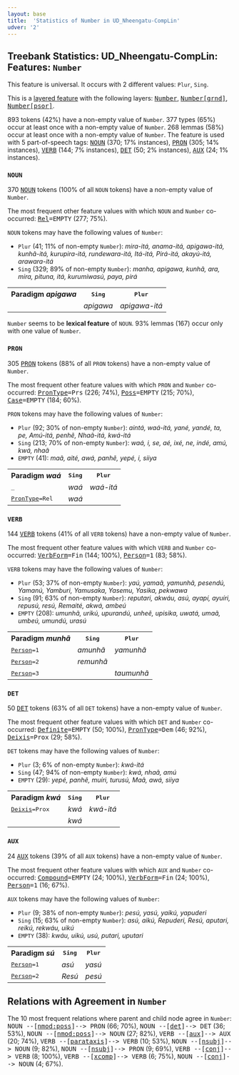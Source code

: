 ```yaml
---
layout: base
title:  'Statistics of Number in UD_Nheengatu-CompLin'
udver: '2'
---
```


## Treebank Statistics: UD_Nheengatu-CompLin: Features: `Number`

This feature is universal.
It occurs with 2 different values: `Plur`, `Sing`.

This is a <a href="../../u/overview/feat-layers.html">layered feature</a> with the following layers: <tt><a href="yrl_complin-feat-Number.html">Number</a></tt>, <tt><a href="yrl_complin-feat-Number-grnd.html">Number[grnd]</a></tt>, <tt><a href="yrl_complin-feat-Number-psor.html">Number[psor]</a></tt>.

893 tokens (42%) have a non-empty value of `Number`.
377 types (65%) occur at least once with a non-empty value of `Number`.
268 lemmas (58%) occur at least once with a non-empty value of `Number`.
The feature is used with 5 part-of-speech tags: <tt><a href="yrl_complin-pos-NOUN.html">NOUN</a></tt> (370; 17% instances), <tt><a href="yrl_complin-pos-PRON.html">PRON</a></tt> (305; 14% instances), <tt><a href="yrl_complin-pos-VERB.html">VERB</a></tt> (144; 7% instances), <tt><a href="yrl_complin-pos-DET.html">DET</a></tt> (50; 2% instances), <tt><a href="yrl_complin-pos-AUX.html">AUX</a></tt> (24; 1% instances).

### `NOUN`

370 <tt><a href="yrl_complin-pos-NOUN.html">NOUN</a></tt> tokens (100% of all `NOUN` tokens) have a non-empty value of `Number`.

The most frequent other feature values with which `NOUN` and `Number` co-occurred: <tt><a href="yrl_complin-feat-Rel.html">Rel</a></tt><tt>=EMPTY</tt> (277; 75%).

`NOUN` tokens may have the following values of `Number`:

* `Plur` (41; 11% of non-empty `Number`): <em>mira-itá, anama-itá, apigawa-itá, kunhã-itá, kurupira-itá, rundewara-itá, Itá-itá, Pirá-itá, akayú-itá, arawara-itá</em>
* `Sing` (329; 89% of non-empty `Number`): <em>manha, apigawa, kunhã, ara, mira, pituna, itá, kurumiwasú, paya, pirá</em>

<table>
  <tr><th>Paradigm <i>apigawa</i></th><th><tt>Sing</tt></th><th><tt>Plur</tt></th></tr>
  <tr><td><tt></tt></td><td><em>apigawa</em></td><td><em>apigawa-itá</em></td></tr>
</table>

`Number` seems to be **lexical feature** of `NOUN`. 93% lemmas (167) occur only with one value of `Number`.

### `PRON`

305 <tt><a href="yrl_complin-pos-PRON.html">PRON</a></tt> tokens (88% of all `PRON` tokens) have a non-empty value of `Number`.

The most frequent other feature values with which `PRON` and `Number` co-occurred: <tt><a href="yrl_complin-feat-PronType.html">PronType</a></tt><tt>=Prs</tt> (226; 74%), <tt><a href="yrl_complin-feat-Poss.html">Poss</a></tt><tt>=EMPTY</tt> (215; 70%), <tt><a href="yrl_complin-feat-Case.html">Case</a></tt><tt>=EMPTY</tt> (184; 60%).

`PRON` tokens may have the following values of `Number`:

* `Plur` (92; 30% of non-empty `Number`): <em>aintá, waá-itá, yané, yandé, ta, pe, Amú-itá, penhẽ, Nhaã-itá, kwá-itá</em>
* `Sing` (213; 70% of non-empty `Number`): <em>waá, i, se, aé, ixé, ne, indé, amú, kwá, nhaã</em>
* `EMPTY` (41): <em>maã, aité, awá, panhẽ, yepé, i, siiya</em>

<table>
  <tr><th>Paradigm <i>waá</i></th><th><tt>Sing</tt></th><th><tt>Plur</tt></th></tr>
  <tr><td><tt>_</tt></td><td><em>waá</em></td><td><em>waá-itá</em></td></tr>
  <tr><td><tt><tt><a href="yrl_complin-feat-PronType.html">PronType</a></tt><tt>=Rel</tt></tt></td><td><em>waá</em></td><td></td></tr>
</table>

### `VERB`

144 <tt><a href="yrl_complin-pos-VERB.html">VERB</a></tt> tokens (41% of all `VERB` tokens) have a non-empty value of `Number`.

The most frequent other feature values with which `VERB` and `Number` co-occurred: <tt><a href="yrl_complin-feat-VerbForm.html">VerbForm</a></tt><tt>=Fin</tt> (144; 100%), <tt><a href="yrl_complin-feat-Person.html">Person</a></tt><tt>=1</tt> (83; 58%).

`VERB` tokens may have the following values of `Number`:

* `Plur` (53; 37% of non-empty `Number`): <em>yaú, yamaã, yamunhã, pesendú, Yamanú, Yamburi, Yamusaka, Yasemu, Yasika, pekwawa</em>
* `Sing` (91; 63% of non-empty `Number`): <em>reputari, akwáu, asú, ayapí, ayuíri, repusú, resú, Remaité, akwá, ambeú</em>
* `EMPTY` (208): <em>umunhã, urikú, upurandú, unheẽ, upisika, uwatá, umaã, umbeú, umundú, urasú</em>

<table>
  <tr><th>Paradigm <i>munhã</i></th><th><tt>Sing</tt></th><th><tt>Plur</tt></th></tr>
  <tr><td><tt><tt><a href="yrl_complin-feat-Person.html">Person</a></tt><tt>=1</tt></tt></td><td><em>amunhã</em></td><td><em>yamunhã</em></td></tr>
  <tr><td><tt><tt><a href="yrl_complin-feat-Person.html">Person</a></tt><tt>=2</tt></tt></td><td><em>remunhã</em></td><td></td></tr>
  <tr><td><tt><tt><a href="yrl_complin-feat-Person.html">Person</a></tt><tt>=3</tt></tt></td><td></td><td><em>taumunhã</em></td></tr>
</table>

### `DET`

50 <tt><a href="yrl_complin-pos-DET.html">DET</a></tt> tokens (63% of all `DET` tokens) have a non-empty value of `Number`.

The most frequent other feature values with which `DET` and `Number` co-occurred: <tt><a href="yrl_complin-feat-Definite.html">Definite</a></tt><tt>=EMPTY</tt> (50; 100%), <tt><a href="yrl_complin-feat-PronType.html">PronType</a></tt><tt>=Dem</tt> (46; 92%), <tt><a href="yrl_complin-feat-Deixis.html">Deixis</a></tt><tt>=Prox</tt> (29; 58%).

`DET` tokens may have the following values of `Number`:

* `Plur` (3; 6% of non-empty `Number`): <em>kwá-itá</em>
* `Sing` (47; 94% of non-empty `Number`): <em>kwá, nhaã, amú</em>
* `EMPTY` (29): <em>yepé, panhẽ, muíri, turusú, Maã, awá, siiya</em>

<table>
  <tr><th>Paradigm <i>kwá</i></th><th><tt>Sing</tt></th><th><tt>Plur</tt></th></tr>
  <tr><td><tt><tt><a href="yrl_complin-feat-Deixis.html">Deixis</a></tt><tt>=Prox</tt></tt></td><td><em>kwá</em></td><td><em>kwá-itá</em></td></tr>
  <tr><td><tt></tt></td><td><em>kwá</em></td><td></td></tr>
</table>

### `AUX`

24 <tt><a href="yrl_complin-pos-AUX.html">AUX</a></tt> tokens (39% of all `AUX` tokens) have a non-empty value of `Number`.

The most frequent other feature values with which `AUX` and `Number` co-occurred: <tt><a href="yrl_complin-feat-Compound.html">Compound</a></tt><tt>=EMPTY</tt> (24; 100%), <tt><a href="yrl_complin-feat-VerbForm.html">VerbForm</a></tt><tt>=Fin</tt> (24; 100%), <tt><a href="yrl_complin-feat-Person.html">Person</a></tt><tt>=1</tt> (16; 67%).

`AUX` tokens may have the following values of `Number`:

* `Plur` (9; 38% of non-empty `Number`): <em>pesú, yasú, yaikú, yapuderi</em>
* `Sing` (15; 63% of non-empty `Number`): <em>asú, aikú, Repuderi, Resú, aputari, reikú, rekwáu, uikú</em>
* `EMPTY` (38): <em>kwáu, uikú, usú, putari, uputari</em>

<table>
  <tr><th>Paradigm <i>sú</i></th><th><tt>Sing</tt></th><th><tt>Plur</tt></th></tr>
  <tr><td><tt><tt><a href="yrl_complin-feat-Person.html">Person</a></tt><tt>=1</tt></tt></td><td><em>asú</em></td><td><em>yasú</em></td></tr>
  <tr><td><tt><tt><a href="yrl_complin-feat-Person.html">Person</a></tt><tt>=2</tt></tt></td><td><em>Resú</em></td><td><em>pesú</em></td></tr>
</table>

## Relations with Agreement in `Number`

The 10 most frequent relations where parent and child node agree in `Number`:
<tt>NOUN --[<tt><a href="yrl_complin-dep-nmod-poss.html">nmod:poss</a></tt>]--> PRON</tt> (66; 70%),
<tt>NOUN --[<tt><a href="yrl_complin-dep-det.html">det</a></tt>]--> DET</tt> (36; 53%),
<tt>NOUN --[<tt><a href="yrl_complin-dep-nmod-poss.html">nmod:poss</a></tt>]--> NOUN</tt> (27; 82%),
<tt>VERB --[<tt><a href="yrl_complin-dep-aux.html">aux</a></tt>]--> AUX</tt> (20; 74%),
<tt>VERB --[<tt><a href="yrl_complin-dep-parataxis.html">parataxis</a></tt>]--> VERB</tt> (10; 53%),
<tt>NOUN --[<tt><a href="yrl_complin-dep-nsubj.html">nsubj</a></tt>]--> NOUN</tt> (9; 82%),
<tt>NOUN --[<tt><a href="yrl_complin-dep-nsubj.html">nsubj</a></tt>]--> PRON</tt> (9; 69%),
<tt>VERB --[<tt><a href="yrl_complin-dep-conj.html">conj</a></tt>]--> VERB</tt> (8; 100%),
<tt>VERB --[<tt><a href="yrl_complin-dep-xcomp.html">xcomp</a></tt>]--> VERB</tt> (6; 75%),
<tt>NOUN --[<tt><a href="yrl_complin-dep-conj.html">conj</a></tt>]--> NOUN</tt> (4; 67%).

